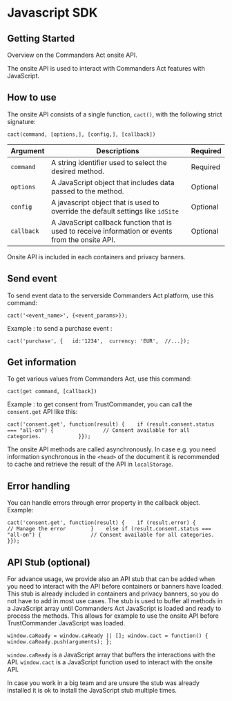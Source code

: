 # Javascript SDK

## Getting Started

Overview on the Commanders Act onsite API.

The onsite API is used to interact with Commanders Act features with JavaScript.

## How to use <a href="how-to-use" id="how-to-use"></a>

The onsite API consists of a single function, `cact()`, with the following strict signature:

```
cact(command, [options,], [config,], [callback])
```

| Argument   | Descriptions                                                                                      | Required |
| ---------- | ------------------------------------------------------------------------------------------------- | -------- |
| `command`  | A string identifier used to select the desired method.                                            | Required |
| `options`  | A JavaScript object that includes data passed to the method.                                      | Optional |
| `config`   | A javascript object that is used to override the default settings like `idSite`                   | Optional |
| `callback` | A JavaScript callback function that is used to receive information or events from the onsite API. | Optional |

Onsite API is included in each containers and privacy banners.

## Send event <a href="send-event" id="send-event"></a>

To send event data to the serverside Commanders Act platform, use this command:

```
cact('<event_name>', {<event_params>});
```

Example : to send a purchase event :

```
cact('purchase', {   id:'1234',  currency: 'EUR',  //...});
```

## Get information <a href="get-information" id="get-information"></a>

To get various values from Commanders Act, use this command:

```
cact(get command, [callback])
```

Example : to get consent from TrustCommander, you can call the `consent.get` API like this:

```
cact('consent.get', function(result) {    if (result.consent.status === "all-on") {                // Consent available for all categories.            }});
```

The onsite API methods are called asynchronously. In case e.g. you need information synchronous in the `<head>` of the document it is recommended to cache and retrieve the result of the API in `localStorage`.

## Error handling <a href="error-handling" id="error-handling"></a>

You can handle errors through error property in the callback object. Example:

```
cact('consent.get', function(result) {​    if (result.error) {            // Manage the error        }    else if (result.consent.status === "all-on") {                // Consent available for all categories.            }});
```

## API Stub (optional) <a href="api-stub-optional" id="api-stub-optional"></a>

For advance usage, we provide also an API stub that can be added when you need to interact with the API before containers or banners have loaded. This stub is already included in containers and privacy banners, so you do not have to add in most use cases. The stub is used to buffer all methods in a JavaScript array until Commanders Act JavaScript is loaded and ready to process the methods. This allows for example to use the onsite API before TrustCommander JavaScript was loaded.

```
window.caReady = window.caReady || []; window.cact = function() { window.caReady.push(arguments); };
```

`window.caReady` is a JavaScript array that buffers the interactions with the API. `window.cact` is a JavaScript function used to interact with the onsite API.

In case you work in a big team and are unsure the stub was already installed it is ok to install the JavaScript stub multiple times.
